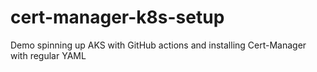 # cert-manager-k8s-setup
Demo spinning up AKS with GitHub actions and installing Cert-Manager with regular YAML
